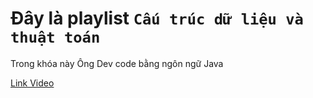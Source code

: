 # Đây là playlist `Cấu trúc dữ liệu và thuật toán`

Trong khóa này Ông Dev code bằng ngôn ngữ Java

[Link Video](https://short.com.vn/FG8c)
